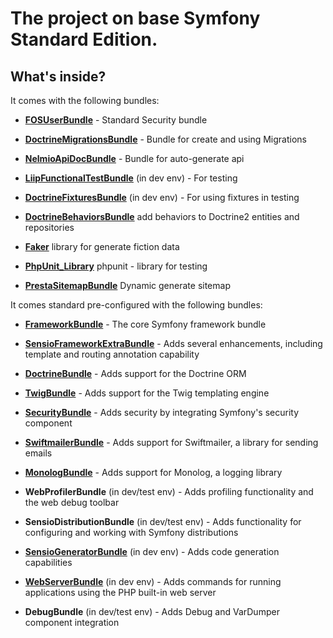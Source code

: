 The project on base Symfony Standard Edition. 
==============================================

What's inside?
--------------

It comes with the following bundles:

  * [**FOSUserBundle**][15] - Standard Security bundle
  
  * [**DoctrineMigrationsBundle**][16] - Bundle for create and using Migrations
  
  * [**NelmioApiDocBundle**][17] - Bundle for auto-generate api
    
  * [**LiipFunctionalTestBundle**][18] (in dev env) - For testing  
  
  * [**DoctrineFixturesBundle**][19] (in dev env) - For using fixtures in testing  
  
  * [**DoctrineBehaviorsBundle**][21] add behaviors to Doctrine2 entities and repositories    
  
  * [**Faker**][22] library for generate fiction data
  
  * [**PhpUnit_Library**][23] phpunit - library for testing
  
  * [**PrestaSitemapBundle**][24] Dynamic generate sitemap  
 
It comes standard pre-configured with the following bundles:
  
  * [**FrameworkBundle**][20] - The core Symfony framework bundle

  * [**SensioFrameworkExtraBundle**][6] - Adds several enhancements, including
    template and routing annotation capability

  * [**DoctrineBundle**][7] - Adds support for the Doctrine ORM

  * [**TwigBundle**][8] - Adds support for the Twig templating engine

  * [**SecurityBundle**][9] - Adds security by integrating Symfony's security
    component

  * [**SwiftmailerBundle**][10] - Adds support for Swiftmailer, a library for
    sending emails

  * [**MonologBundle**][11] - Adds support for Monolog, a logging library

  * **WebProfilerBundle** (in dev/test env) - Adds profiling functionality and
    the web debug toolbar

  * **SensioDistributionBundle** (in dev/test env) - Adds functionality for
    configuring and working with Symfony distributions

  * [**SensioGeneratorBundle**][13] (in dev env) - Adds code generation
    capabilities

  * [**WebServerBundle**][14] (in dev env) - Adds commands for running applications
    using the PHP built-in web server

  * **DebugBundle** (in dev/test env) - Adds Debug and VarDumper component
    integration


[1]:  https://symfony.com/doc/3.4/setup.html
[6]:  https://symfony.com/doc/current/bundles/SensioFrameworkExtraBundle/index.html
[7]:  https://symfony.com/doc/3.4/doctrine.html
[8]:  https://symfony.com/doc/3.4/templating.html
[9]:  https://symfony.com/doc/3.4/security.html
[10]: https://symfony.com/doc/3.4/email.html
[11]: https://symfony.com/doc/3.4/logging.html
[13]: https://symfony.com/doc/current/bundles/SensioGeneratorBundle/index.html
[14]: https://symfony.com/doc/current/setup/built_in_web_server.html

[15]: https://symfony.com/doc/master/bundles/FOSUserBundle/index.html
[16]: https://symfony.com/doc/master/bundles/DoctrineMigrationsBundle/index.html
[17]: https://symfony.com/doc/2.x/bundles/NelmioApiDocBundle/index.html
[18]: https://github.com/liip/LiipFunctionalTestBundle
[19]: https://symfony.com/doc/master/bundles/DoctrineFixturesBundle/index.html
[20]: https://symfony.com/doc/current/setup.html
[21]: https://github.com/KnpLabs/DoctrineBehaviors
[22]: https://github.com/fzaninotto/Faker
[23]: https://packagist.org/packages/phpunit/phpunit
[24]: https://github.com/prestaconcept/PrestaSitemapBundle
